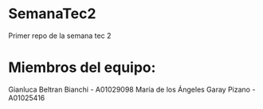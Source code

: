 # SemanaTec2

Primer repo de la semana tec 2

# Miembros del equipo:

Gianluca Beltran Bianchi - A01029098
María de los Ángeles Garay Pizano - A01025416

